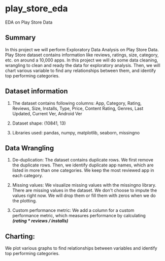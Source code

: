 # play_store_eda
EDA on Play Store Data

## Summary

In this project we will perform Exploratory Data Analysis on Play Store Data. Play Store dataset contains information like reviews, ratings, size, category, etc. on around a 10,000 apps. In this project we will do some data cleaning, wrangling to clean and ready the data for exploratory analysis. Then, we will chart various variable to find any relationships between them, and identify top performing categories.

## Dataset information
1. The dataset contains following columns:
App, Category, Rating, Reviews, Size, Installs, Type, Price, Content Rating, Genres, Last Updated, Current Ver, Android Ver

2. Dataset shape: (10841, 13)

3. Libraries used: pandas, numpy, matplotlib, seaborn, missingno

## Data Wrangling

1. De-duplication:
The dataset contains duplicate rows. We first remove the duplicate rows. Then, we identify duplicate app names, which are listed in more than one categories. We keep the most reviewed app in each category.

2. Missing values:
We visualize missing values with the missingno library. There are missing values in the dataset. We don't choose to impute the values right now. We will drop them or fill them with zeros when we do the plotting.

3. Custom performance metric:
We add a column for a custom performance metric, which measures performance by calculating ***(rating * reviews / installs)***

## Charting:

We plot various graphs to find relationships between variables and identify top performing categories.
